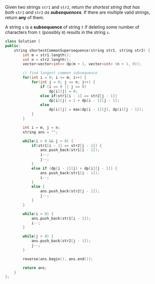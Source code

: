Given two strings `str1` and `str2`, return _the shortest string that has both_ `str1` _and_ `str2` _as **subsequences**_. If there are multiple valid strings, return **any** of them.

A string `s` is a **subsequence** of string `t` if deleting some number of characters from `t` (possibly `0`) results in the string `s`.

```cpp
class Solution {
public:
    string shortestCommonSupersequence(string str1, string str2) {
        int m = str1.length();
        int n = str2.length();
        vector<vector<int>> dp(m + 1, vector<int> (n + 1, 0));

        // find longest common subsequence
        for(int i = 0; i <= m; i++) {
            for(int j = 0; j <= n; j++) {
                if (i == 0 || j == 0)
                    dp[i][j] = 0;
                else if(str1[i - 1] == str2[j - 1])
                    dp[i][j] = 1 + dp[i - 1][j - 1];
                else
                    dp[i][j] = max(dp[i - 1][j], dp[i][j - 1]);
            }
        }

        int i = m, j = n;
        string ans = "";

        while(i > 0 && j > 0) {
            if(str1[i - 1] == str2[j - 1]) {
                ans.push_back(str1[i - 1]);
                i--;
                j--;
            }
            else if (dp[i - 1][j] > dp[i][j - 1]) {
                ans.push_back(str1[i - 1]);
                i--;
            }
            else {
                ans.push_back(str2[j - 1]);
                j--;
            }
        }

        while(i > 0) {
            ans.push_back(str1[i - 1]);
            i--;
        }

        while(j > 0) {
            ans.push_back(str2[j - 1]);
            j--;
        }

        reverse(ans.begin(), ans.end());

        return ans;
    }
};
```